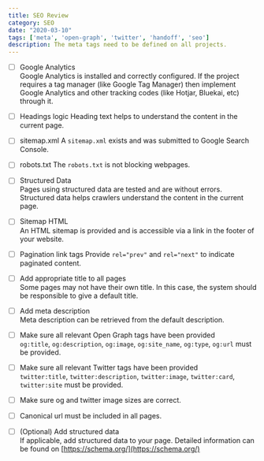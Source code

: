 ```yaml
---
title: SEO Review
category: SEO
date: "2020-03-10"
tags: ['meta', 'open-graph', 'twitter', 'handoff', 'seo']
description: The meta tags need to be defined on all projects.
---
```


- [ ] Google Analytics   
Google Analytics is installed and correctly configured. If the project requires a tag manager (like Google Tag Manager) then implement Google Analytics and other tracking codes (like Hotjar, Bluekai, etc) through it.

- [ ] Headings logic
Heading text helps to understand the content in the current page.

- [ ] sitemap.xml
A `sitemap.xml` exists and was submitted to Google Search Console.

- [ ] robots.txt
The `robots.txt` is not blocking webpages.

- [ ] Structured Data   
Pages using structured data are tested and are without errors. Structured data helps crawlers understand the content in the current page.

- [ ] Sitemap HTML   
An HTML sitemap is provided and is accessible via a link in the footer of your website.

- [ ] Pagination link tags
Provide `rel="prev"` and `rel="next"` to indicate paginated content.

- [ ] Add appropriate title to all pages  
Some pages may not have their own title. In this case, the system should be responsible to give a default title. 

- [ ] Add meta description  
Meta description can be retrieved from the default description.

- [ ] Make sure all relevant Open Graph tags have been provided  
`og:title`, `og:description`, `og:image`, `og:site_name`, `og:type`, `og:url` must be provided. 

- [ ] Make sure all relevant Twitter tags have been provided  
`twitter:title`, `twitter:description`, `twitter:image`, `twitter:card`, `twitter:site` must be provided.  

- [ ] Make sure og and twitter image sizes are correct.

- [ ] Canonical url must be included in all pages.

- [ ] (Optional) Add structured data  
If applicable, add structured data to your page. Detailed information can be found on [https://schema.org/](https://schema.org/)